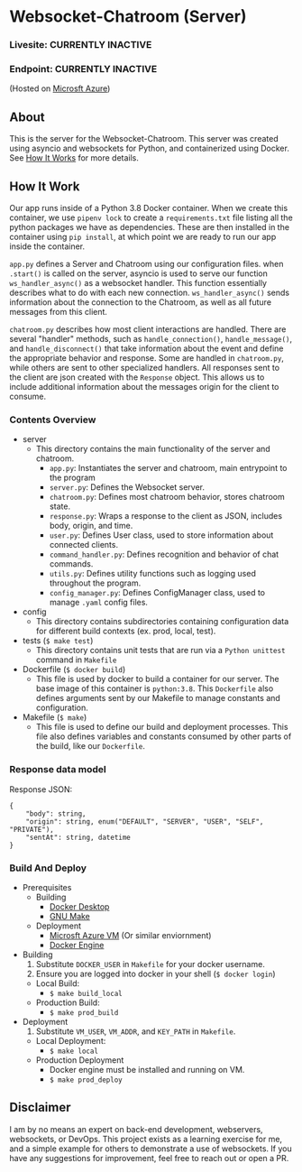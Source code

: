 # Websocket-Chatroom (Server)
### Livesite:  CURRENTLY INACTIVE
### Endpoint: CURRENTLY INACTIVE

(Hosted on [Microsft Azure](https://azure.microsoft.com/en-us/))

## About
This is the server for the Websocket-Chatroom. This server was created using asyncio and websockets for Python, and containerized using Docker. See [How It Works](#How-It-Works) for more details.

## How It Work
Our app runs inside of a Python 3.8 Docker container. When we create this container, we use `pipenv lock` to create a `requirements.txt` file listing all the python packages we have as dependencies. These are then installed in the container using `pip install`, at which point we are ready to run our app inside the container. 

`app.py` defines a Server and Chatroom using our configuration files. when `.start()` is called on the server, asyncio is used to serve our function `ws_handler_async()` as a websocket handler. This function essentially describes what to do with each new connection. `ws_handler_async()` sends information about the connection to the Chatroom, as well as all future messages from this client. 

`chatroom.py` describes how most client interactions are handled. There are several "handler" methods, such as `handle_connection()`, `handle_message()`, and `handle_disconnect()` that take information about the event and define the appropriate behavior and response. Some are handled in `chatroom.py`, while others are sent to other specialized handlers. All responses sent to the client are json created with the `Response` object. This allows us to include additional information about the messages origin for the client to consume.

### Contents Overview
- server
    - This directory contains the main functionality of the server and chatroom.
        - `app.py`: Instantiates the server and chatroom, main entrypoint to the program 
        - `server.py`: Defines the Websocket server.
        - `chatroom.py`: Defines most chatroom behavior, stores chatroom state.
        - `response.py`: Wraps a response to the client as JSON, includes body, origin, and time.
        - `user.py`: Defines User class, used to store information about connected clients.
        - `command_handler.py`: Defines recognition and behavior of chat commands.
        - `utils.py`: Defines utility functions such as logging used throughout the program.
        - `config_manager.py`: Defines ConfigManager class, used to manage `.yaml` config files.
- config
    - This directory contains subdirectories containing configuration data for different build contexts (ex. prod, local, test).
- tests (`$ make test`)
    - This directory contains unit tests that are run via a `Python unittest` command in `Makefile`
- Dockerfile (`$ docker build`)
    - This file is used by docker to build a container for our server. The base image of this container is `python:3.8`. This `Dockerfile` also defines arguments sent by our Makefile to manage constants and configuration.
- Makefile (`$ make`)
    - This file is used to define our build and deployment processes. This file also defines variables and constants consumed by other parts of the build, like our `Dockerfile`.

### Response data model
Response JSON:
```{json}
{
    "body": string,
    "origin": string, enum("DEFAULT", "SERVER", "USER", "SELF", "PRIVATE"),
    "sentAt": string, datetime
}
```

### Build And Deploy
- Prerequisites
    - Building 
        - [Docker Desktop](https://www.docker.com/products/docker-desktop)
        - [GNU Make](https://www.gnu.org/software/make/)
    - Deployment
        - [Microsft Azure VM](https://azure.microsoft.com/en-us/services/virtual-machines/) (Or similar enviornment)
        - [Docker Engine](https://docs.docker.com/engine/install/ubuntu/)
- Building
    1. Substitute `DOCKER_USER` in `Makefile` for your docker username.
    2. Ensure you are logged into docker in your shell (`$ docker login`)
    - Local Build:
        - `$ make build_local`
    - Production Build:
        - `$ make prod_build`
- Deployment
    1. Substitute `VM_USER`, `VM_ADDR`, and `KEY_PATH` in `Makefile`.
    - Local Deployment:
        - `$ make local`
    - Production Deployment
        - Docker engine must be installed and running on VM.
        - `$ make prod_deploy`


## Disclaimer
I am by no means an expert on back-end development, webservers, websockets, or DevOps. This project exists as a learning exercise for me, and a simple example for others to demonstrate a use of websockets. If you have any suggestions for improvement, feel free to reach out or open a PR.